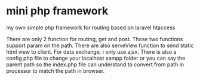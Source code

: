 # mini php framework
 my own simple php framework for routing based on laravel htaccess

There are only 2 function for routing, get and post. Those two functions support param on the path. There are also serveView function to send static html view to client. For data exchange, i only use ajax. There is also a config.php file to change your localhost xampp folder or you can say the parent path so the index.php file can understand to convert from path in processor to match the path in browser.